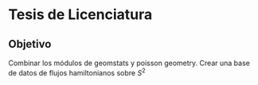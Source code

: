 # Tesis de Licenciatura
## Objetivo
Combinar los módulos de geomstats y poisson geometry.
Crear una base de datos de flujos hamiltonianos sobre $S^2$
